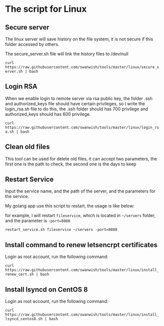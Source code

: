 # The script for Linux

## Secure server

The linux server will save history on the file system, it is not secure if this folder accessed by others.

The secure_server.sh file will link the history files to /dev/null

`curl https://raw.githubusercontent.com/swanwish/tools/master/linux/secure_server.sh | bash`

## Login RSA

When we enable login to remote server via rsa public key, the folder .ssh and authorized_keys file should have certain privileges, so I write the login_rsa.sh file to do this, the .ssh folder should has 700 privilege and authorized_keys should has 600 privilege.

`curl https://raw.githubusercontent.com/swanwish/tools/master/linux/login_rsa.sh | bash`

## Clean old files

This tool can be used for delete old files, it can accept two parameters, the first one is the path to check, the second one is the days to keep

## Restart Service

Input the service name, and the path of the server, and the parameters for the service.

My golang app use this script to restart, the usage is like below:

for example, I will restart `fileservice`, which is located in `~/servers` folder, and the parameter is `-port=8080`

`
restart_service.sh fileservice ~/servers -port=8080
`

## Install command to renew letsencrpt certificates

Login as root account, run the following command:

`curl https://raw.githubusercontent.com/swanwish/tools/master/linux/install_renew_cert.sh | bash`

## Install lsyncd on CentOS 8

Login as root account, run the following command:

`curl https://raw.githubusercontent.com/swanwish/tools/master/linux/install_lsyncd_centos8.sh | bash`
